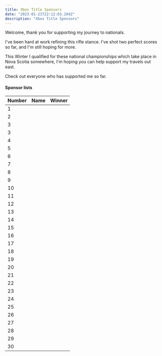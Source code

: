 ```yaml
---
title: Xbox Title Sponsors
date: "2023-01-21T22:12:03.284Z"
description: "Xbox Title Sponsors"
---
```



Welcome, thank you for supporting my journey to nationals.

I've been hard at work refining this rifle stance. I've shot two perfect scores so far, and I'm still hoping for more.

This Winter I qualified for these national championships which take place in Nova Scotia somewhere, I'm hoping you can help support my travels out east.

Check out everyone who has supported me so far.

#### Sponsor lists

| Number | Name | Winner |
| :----- | :--------------------------------------- | ---: |
| 1      | | |
| 2      | | |
| 3      | | |
| 3      | | |
| 4      | | |
| 5      | | |
| 6      | | |
| 7      | | |
| 8      | | |
| 9      | | |
| 10     | | |
| 11     | | |
| 12     | | |
| 13     | | |
| 14     | | |
| 15     | | |
| 16     | | |
| 17     | | |
| 18     | | |
| 19     | | |
| 20     | | |
| 21     | | |
| 22     | | |
| 23     | | |
| 24     | | |
| 25     | | |
| 26     | | |
| 27     | | |
| 28     | | |
| 29     | | |
| 30     | | |

